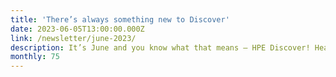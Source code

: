 ```yaml
---
title: 'There’s always something new to Discover'
date: 2023-06-05T13:00:00.000Z
link: /newsletter/june-2023/
description: It’s June and you know what that means – HPE Discover! Hear what’s happening in the Hack Shack in this month’s newsletter and check out the new Workshops-on-Demand that will be previewed there.
monthly: 75
---
```

